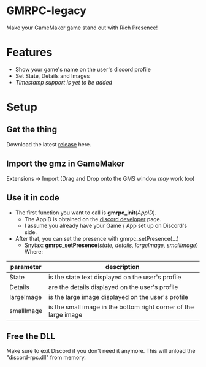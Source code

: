 # GMRPC-legacy
Make your GameMaker game stand out with Rich Presence!
# Features 
- Show your game's name on the user's discord profile
- Set State, Details and Images
- *Timestamp support is yet to be added*
# Setup

  ## Get the thing
 Download the latest [release](https://github.com/sam-k0/GMRPC-legacy/releases/tag/default) here.
	
 ## Import the gmz in GameMaker
Extensions -> Import (Drag and Drop onto the GMS window *may* work too)
 ## Use it in code
		

 - The first function you want to call is **gmrpc_init**(*AppID*).
	 - The AppID is obtained on the [discord developer](https://discord.com/developers/applications) page.
	 - I assume you already have your Game / App set up on Discord's side.
- After that, you can set the presence with gmrpc_setPresence(...)
	- Snytax: **gmrpc_setPresence**(*state, details, largeImage, smallImage*)
			Where:
			 
|parameter| description  |
|--|--|
|  State|is the state text displayed on the user's profile  |
|Details| are the details displayed on the user's profile|
|largeImage|is the large image displayed on the user's profile|
|smallImage|is the small image in the bottom right corner of the large image|

## Free the DLL
Make sure to exit Discord if you don't need it anymore.
		 This will unload the "discord-rpc.dll" from memory.

 